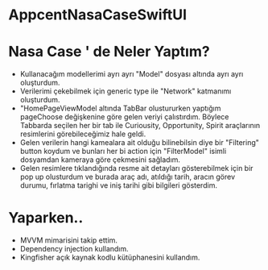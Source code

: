 # AppcentNasaCaseSwiftUI

# Nasa Case ' de Neler Yaptım?

* Kullanacağım modellerimi ayrı ayrı "Model" dosyası altında ayrı ayrı oluşturdum.
* Verilerimi çekebilmek için generic type ile "Network" katmanımı oluşturdum.
* "HomePageViewModel altında TabBar olustururken yaptığım pageChoose değişkenine göre gelen veriyi çalıstırdım. Böylece Tabbarda seçilen her bir tab ile Curiousity, Opportunity, Spirit araçlarının resimlerini görebileceğimiz hale geldi.
* Gelen verilerin hangi kamealara ait olduğu bilinebilsin diye bir "Filtering" button koydum ve bunları her bi action için "FilterModel" isimli dosyamdan kameraya göre çekmesini sağladım.
* Gelen resimlere tıklandığında resme ait detayları gösterebilmek için bir pop up olusturdum ve burada araç adı, atıldığı tarih, aracın görev durumu, fırlatma tarighi ve iniş tarihi gibi bilgileri gösterdim.

# Yaparken..
* MVVM mimarisini takip ettim.
* Dependency injection kullandım.
* Kingfisher açık kaynak kodlu kütüphanesini kullandım.

